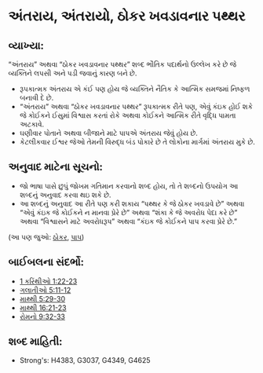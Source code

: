 # અંતરાય, અંતરાયો, ઠોકર ખવડાવનાર પથ્થર 

## વ્યાખ્યા: 

“અંતરાય” અથવા “ઠોકર ખવડાવનાર પથ્થર” શબ્દ ભૌતિક પદાર્થનો ઉલ્લેખ કરે છે જે વ્યક્તિને લપસી અને પડી જવાનું કારણ બને છે.

* રૂપકાત્મક અંતરાય એ કંઈ પણ હોય જે વ્યક્તિને નૈતિક કે આત્મિક સમજમાં નિષ્ફળ બનાવી દે છે.
* “અંતરાય” અથવા “ઠોકર ખવડાવનાર પથ્થર” રૂપકાત્મક રીતે પણ, એવું કંઇક હોઈ શકે જે કોઈકને ઈસુમાં વિશ્વાસ કરતાં રોકે અથવા કોઈકને આત્મિક રીતે વૃદ્ધિ પામતા અટકાવે.
* ઘણીવાર પોતાને અથવા બીજાને માટે પાપએ અંતરાય જેવું હોય છે.
* કેટલીકવાર ઈશ્વર જેઓ તેમની વિરુદ્ધ બંડ પોકારે છે તે લોકોના માર્ગમાં અંતરાય મુકે છે.

## અનુવાદ માટેના સૂચનો: 

* જો ભાષા પાસે છુપું જોખમ ગતિમાન કરવાનો શબ્દ હોય, તો તે શબ્દનો ઉપયોગ આ શબ્દનું અનુવાદ કરવા થઇ શકે છે.
* આ શબ્દનું અનુવાદ આ રીતે પણ કરી શકાય “પથ્થર કે જે ઠોકર ખવડાવે છે” અથવા “એવું કંઇક જે કોઈકને ન માનવા પ્રેરે છે” અથવા “શંકા કે જે અવરોધ પેદા કરે છે” અથવા “વિશ્વાસને માટે અવરોધરૂપ” અથવા “કંઇક જે કોઈકને પાપ કરવા પ્રેરે છે.”

(આ પણ જુઓ: [ઠોકર](../other/stumble.md), [પાપ](../kt/sin.md))

## બાઈબલના સંદર્ભો: 

* [1 કરિંથીઓ 1:22-23](rc://gu/tn/help/1co/01/22)
* [ગલાતીઓ 5:11-12](rc://gu/tn/help/gal/05/11)
* [માથ્થી 5:29-30](rc://gu/tn/help/mat/05/29)
* [માથ્થી 16:21-23](rc://gu/tn/help/mat/16/21)
* [રોમનો 9:32-33](rc://gu/tn/help/rom/09/32)

## શબ્દ માહિતી: 

* Strong's: H4383, G3037, G4349, G4625
